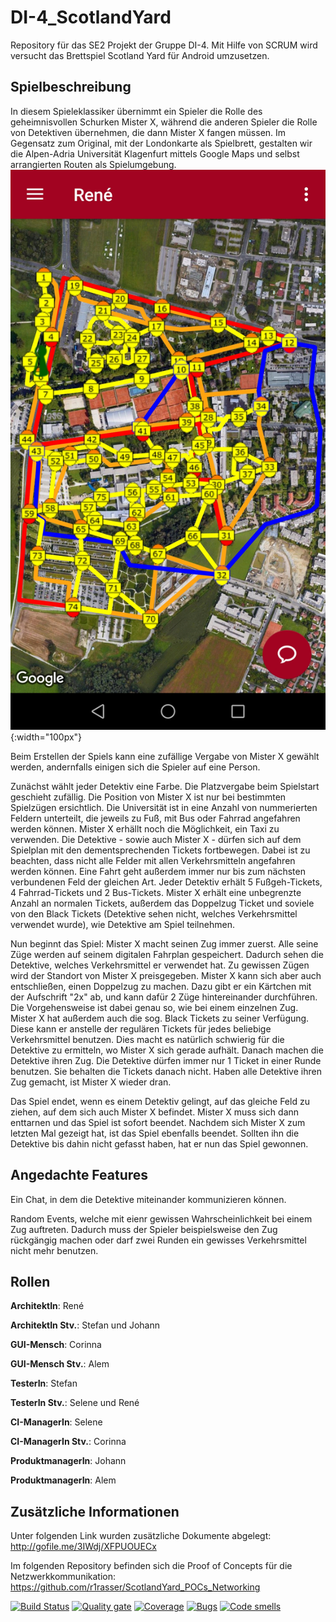 # DI-4_ScotlandYard

Repository für das SE2 Projekt der Gruppe DI-4. Mit Hilfe von SCRUM wird versucht das Brettspiel Scotland Yard für Android umzusetzen.

## Spielbeschreibung
In diesem Spieleklassiker übernimmt ein Spieler die Rolle des geheimnisvollen Schurken Mister X, während die anderen Spieler die Rolle von Detektiven übernehmen, die dann Mister X fangen müssen. Im Gegensatz zum Original, mit der Londonkarte als Spielbrett, gestalten wir die Alpen-Adria Universität Klagenfurt mittels Google Maps und selbst arrangierten Routen als Spielumgebung. 
![Screenshot der Map](https://raw.githubusercontent.com/s1lobnig/DI-4_ScotlandYard/master/Screenshot_20190518-144325.jpg){:width="100px"}

Beim Erstellen der Spiels kann eine zufällige Vergabe von Mister X gewählt werden, andernfalls einigen sich die Spieler auf eine Person.

Zunächst wählt jeder Detektiv eine Farbe. Die Platzvergabe beim Spielstart geschieht zufällig. Die Position von Mister X ist nur bei bestimmten Spielzügen ersichtlich. Die Universität ist in eine Anzahl von nummerierten Feldern unterteilt, die jeweils zu Fuß, mit Bus oder Fahrrad angefahren werden können. Mister X erhällt noch die Möglichkeit, ein Taxi zu verwenden. Die Detektive - sowie auch Mister X - dürfen sich auf dem Spielplan mit den dementsprechenden Tickets fortbewegen. Dabei ist zu beachten, dass nicht alle Felder mit allen Verkehrsmitteln angefahren werden können. Eine Fahrt geht außerdem immer nur bis zum nächsten verbundenen Feld der gleichen Art. Jeder Detektiv erhält 5 Fußgeh-Tickets, 4 Fahrrad-Tickets und 2 Bus-Tickets. Mister X erhält eine unbegrenzte Anzahl an normalen Tickets, außerdem das Doppelzug Ticket und soviele von den Black Tickets (Detektive sehen nicht, welches Verkehrsmittel verwendet wurde), wie Detektive am Spiel teilnehmen. 

Nun beginnt das Spiel: Mister X macht seinen Zug immer zuerst. Alle seine Züge werden auf seinem digitalen Fahrplan gespeichert. Dadurch sehen die Detektive, welches Verkehrsmittel er verwendet hat. Zu gewissen Zügen wird der Standort von Mister X preisgegeben. Mister X kann sich aber auch entschließen, einen Doppelzug zu machen. Dazu gibt er ein Kärtchen mit der Aufschrift "2x" ab, und kann dafür 2 Züge hintereinander durchführen. Die Vorgehensweise ist dabei genau so, wie bei einem einzelnen Zug. Mister X hat außerdem auch die sog. Black Tickets zu seiner Verfügung. Diese kann er anstelle der regulären Tickets für jedes beliebige Verkehrsmittel benutzen. Dies macht es natürlich schwierig für die Detektive zu ermitteln, wo Mister X sich gerade aufhält. Danach machen die Detektive ihren Zug. Die Detektive dürfen immer nur 1 Ticket in einer Runde benutzen. Sie behalten die Tickets danach nicht. Haben alle Detektive ihren Zug gemacht, ist Mister X wieder dran.

Das Spiel endet, wenn es einem Detektiv gelingt, auf das gleiche Feld zu ziehen, auf dem sich auch Mister X befindet. Mister X muss sich dann enttarnen und das Spiel ist sofort beendet. Nachdem sich Mister X zum letzten Mal gezeigt hat, ist das Spiel ebenfalls beendet. Sollten ihn die Detektive bis dahin nicht gefasst haben, hat er nun das Spiel gewonnen.

## Angedachte Features
Ein Chat, in dem die Detektive miteinander kommunizieren können.

Random Events, welche mit eienr gewissen Wahrscheinlichkeit bei einem Zug auftreten. Dadurch muss der Spieler beispielsweise den Zug rückgängig machen oder darf zwei Runden ein gewisses Verkehrsmittel nicht mehr benutzen.


## Rollen

**ArchitektIn**: René

**ArchitektIn Stv.**: Stefan und Johann

**GUI-Mensch**: Corinna

**GUI-Mensch Stv.**: Alem

**TesterIn**: Stefan

**TesterIn Stv.**: Selene und René

**CI-ManagerIn**: Selene

**CI-ManagerIn Stv.**: Corinna

**ProduktmanagerIn**: Johann

**ProduktmanagerIn**: Alem

## Zusätzliche Informationen

Unter folgenden Link wurden zusätzliche Dokumente abgelegt:
http://gofile.me/3IWdj/XFPUOUECx

Im folgenden Repository befinden sich die Proof of Concepts für die Netzwerkkommunikation:
https://github.com/r1rasser/ScotlandYard_POCs_Networking

[![Build Status](https://travis-ci.com/s1lobnig/DI-4_ScotlandYard.svg?branch=master)](https://travis-ci.com/s1lobnig/DI-4_ScotlandYard)
[![Quality gate](https://sonarcloud.io/api/project_badges/measure?project=DI-4_ScotlandYard&metric=alert_status)](https://sonarcloud.io/dashboard?id=DI-4_ScotlandYard)
[![Coverage](https://sonarcloud.io/api/project_badges/measure?project=DI-4_ScotlandYard&metric=coverage)](https://sonarcloud.io/dashboard?id=DI-4_ScotlandYard)
[![Bugs](https://sonarcloud.io/api/project_badges/measure?project=DI-4_ScotlandYard&metric=bugs)](https://sonarcloud.io/dashboard?id=DI-4_ScotlandYard)
[![Code smells](https://sonarcloud.io/api/project_badges/measure?project=DI-4_ScotlandYard&metric=code_smells)](https://sonarcloud.io/dashboard?id=DI-4_ScotlandYard)

